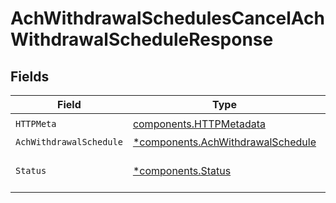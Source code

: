 # AchWithdrawalSchedulesCancelAchWithdrawalScheduleResponse


## Fields

| Field                                                                                 | Type                                                                                  | Required                                                                              | Description                                                                           |
| ------------------------------------------------------------------------------------- | ------------------------------------------------------------------------------------- | ------------------------------------------------------------------------------------- | ------------------------------------------------------------------------------------- |
| `HTTPMeta`                                                                            | [components.HTTPMetadata](../../models/components/httpmetadata.md)                    | :heavy_check_mark:                                                                    | N/A                                                                                   |
| `AchWithdrawalSchedule`                                                               | [*components.AchWithdrawalSchedule](../../models/components/achwithdrawalschedule.md) | :heavy_minus_sign:                                                                    | OK                                                                                    |
| `Status`                                                                              | [*components.Status](../../models/components/status.md)                               | :heavy_minus_sign:                                                                    | INVALID_ARGUMENT: The request has an invalid argument.                                |